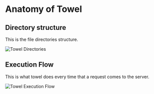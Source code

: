# Anatomy of Towel

## Directory structure

This is the file directories structure.

![Towel Directories](https://raw.githubusercontent.com/casivaagustin/towel/master/doc/img/towel_dirs.png "Towel Directories") 

## Execution Flow

This is what towel does every time that a request comes to the server.

![Towel Execution Flow](https://raw.githubusercontent.com/casivaagustin/towel/master/doc/img/towel_execution.png "Towel Execution Flow")
